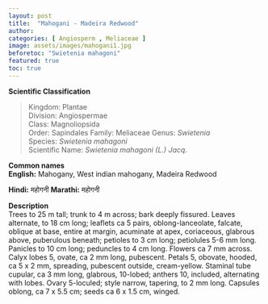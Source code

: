 ```yaml
---
layout: post
title:  "Mahogani - Madeira Redwood"
author: 
categories: [ Angiosperm , Meliaceae ]
image: assets/images/mahogani1.jpg
beforetoc: "Swietenia mahagoni"
featured: true
toc: true
---
```

  
**Scientific Classification**  
>Kingdom:			Plantae  
>Division:			Angiospermae  
>Class:				Magnoliopsida  
>Order:				Sapindales 
>Family:			Meliaceae 
>Genus:				*Swietenia*  
>Species:			*Swietenia mahagoni*  
>Scientific Name:	*Swietenia mahagoni (L.) Jacq.*  
  
**Common names**  
**English:** Mahogany, West indian mahogany, Madeira Redwood

**Hindi:**  महोगनी
**Marathi:** महोगनी

  
**Description**  
Trees to 25 m tall; trunk to 4 m across; bark deeply fissured. Leaves alternate, to 18 cm long; leaflets ca 5 pairs, oblong-lanceolate, falcate, oblique at base, entire at margin, acuminate at apex, coriaceous, glabrous above, puberulous beneath; petioles to 3 cm long; petiolules 5-6 mm long. Panicles to 10 cm long; peduncles to 4 cm long. Flowers ca 7 mm across. Calyx lobes 5, ovate, ca 2 mm long, pubescent. Petals 5, obovate, hooded, ca 5 x 2 mm, spreading, pubescent outside, cream-yellow. Staminal tube cupular, ca 3 mm long, glabrous, 10-lobed; anthers 10, included, alternating with lobes. Ovary 5-loculed; style narrow, tapering, to 2 mm long. Capsules oblong, ca 7 x 5.5 cm; seeds ca 6 x 1.5 cm, winged.
